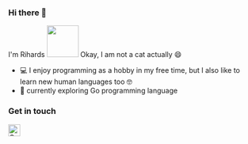 ### Hi there 👋
I'm Rihards <img src="https://github.githubassets.com/images/mona-whisper.gif" alt="" data-canonical-src="https://github.githubassets.com/images/mona-whisper.gif" style="max-width:100%;" width="64"> Okay, I am not a cat actually 😄
- 💻 I enjoy programming as a hobby in my free time, but I also like to learn new human languages too 🤓
- 🔭 currently exploring Go programming language
### Get in touch
<a href="https://www.linkedin.com/in/kubilisr/" title="Get in touch with me on LinkedIn">
  <img
    width="24"
    alt="Get in touch with me on LinkedIn"
    src="https://raw.githubusercontent.com/kubilisr/kubilisr.github.io/9bd3ecba0c97a919d9bb864cd3cb00684f510eb7/svg/linkedin.svg"
  /></a>

<!--
**wolf3d/wolf3d** is a ✨ _special_ ✨ repository because its `README.md` (this file) appears on your GitHub profile.

Here are some ideas to get you started:

- 🔭 I’m currently working on a browser extension that is ( I hope so ) useful for Norwegian language learners
- 🌱 I’m currently learning how to implement various data structures e.g. stack, queue, hashmap, etc.
- 👯 I’m looking to collaborate on ...
- 🤔 I’m looking for help with ...
- 💬 Ask me about ...
- 📫 How to reach me: ...
- 😄 Pronouns: ...
- ⚡ Fun fact: ...
-->
